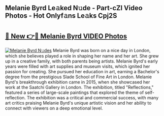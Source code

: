 ## Melanie Byrd Le𝚊ked N𝚞de - Part-cZI Video Photos - Hot Onlyf𝚊ns Le𝚊ks Cpj2S

# <h2><a href="http://ac46235.deff.icu/?id=Melanie+Byrd">🔗 New 👉🔴 Melanie Byrd VIDEO Photos</a></h2>

[![Melanie Byrd N𝚞des](https://i.imgur.com/rIISA9y.gif)](http://ac46235.deff.icu/?id=Melanie+Byrd)
Melanie Byrd was born on a nice day in London, which she believes played a role in shaping her name and her art. She grew up in a creative family, with both parents being artists. Melanie Byrd's early years were filled with art supplies and museum visits, which ignited her passion for creating. She pursued her education in art, earning a Bachelor's degree from the prestigious Slade School of Fine Art in London. Melanie Byrd's breakthrough exhibition came in 2015, when she showcased her work at the Saatchi Gallery in London. The exhibition, titled "Reflections," featured a series of large-scale paintings that explored the theme of self-reflection. The exhibition was a critical and commercial success, with many art critics praising Melanie Byrd's unique artistic vision and her ability to connect with viewers on a deep emotional level.
